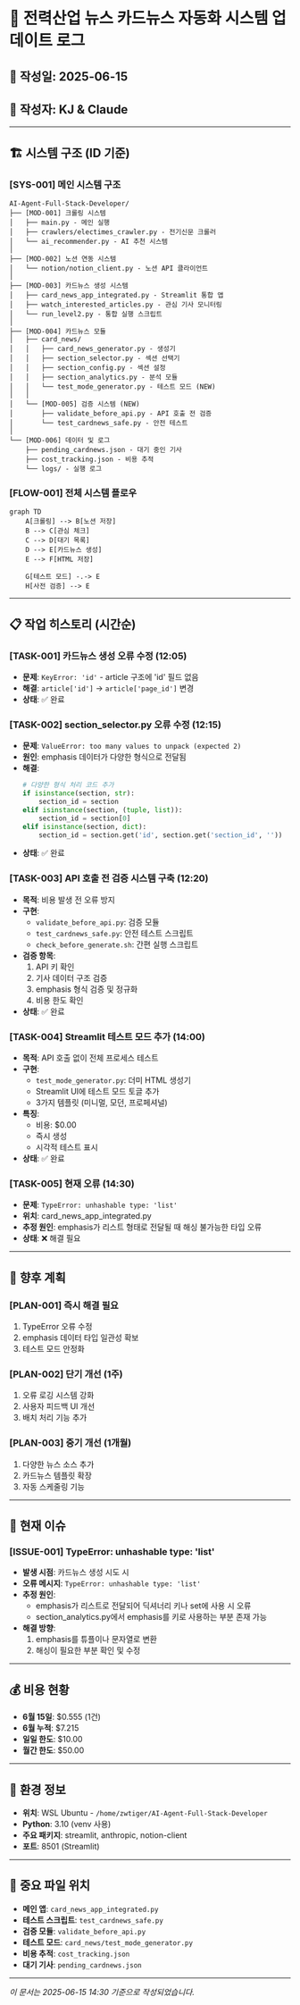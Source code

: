 # 🔌 전력산업 뉴스 카드뉴스 자동화 시스템 업데이트 로그

## 📅 작성일: 2025-06-15
## 👤 작성자: KJ & Claude

---

## 🏗️ 시스템 구조 (ID 기준)

### [SYS-001] 메인 시스템 구조
```
AI-Agent-Full-Stack-Developer/
├── [MOD-001] 크롤링 시스템
│   ├── main.py - 메인 실행
│   ├── crawlers/electimes_crawler.py - 전기신문 크롤러
│   └── ai_recommender.py - AI 추천 시스템
│
├── [MOD-002] 노션 연동 시스템
│   └── notion/notion_client.py - 노션 API 클라이언트
│
├── [MOD-003] 카드뉴스 생성 시스템
│   ├── card_news_app_integrated.py - Streamlit 통합 앱
│   ├── watch_interested_articles.py - 관심 기사 모니터링
│   └── run_level2.py - 통합 실행 스크립트
│
├── [MOD-004] 카드뉴스 모듈
│   ├── card_news/
│   │   ├── card_news_generator.py - 생성기
│   │   ├── section_selector.py - 섹션 선택기
│   │   ├── section_config.py - 섹션 설정
│   │   ├── section_analytics.py - 분석 모듈
│   │   └── test_mode_generator.py - 테스트 모드 (NEW)
│   │
│   └── [MOD-005] 검증 시스템 (NEW)
│       ├── validate_before_api.py - API 호출 전 검증
│       └── test_cardnews_safe.py - 안전 테스트
│
└── [MOD-006] 데이터 및 로그
    ├── pending_cardnews.json - 대기 중인 기사
    ├── cost_tracking.json - 비용 추적
    └── logs/ - 실행 로그
```

### [FLOW-001] 전체 시스템 플로우
```mermaid
graph TD
    A[크롤링] --> B[노션 저장]
    B --> C[관심 체크]
    C --> D[대기 목록]
    D --> E[카드뉴스 생성]
    E --> F[HTML 저장]
    
    G[테스트 모드] -.-> E
    H[사전 검증] --> E
```

---

## 📋 작업 히스토리 (시간순)

### [TASK-001] 카드뉴스 생성 오류 수정 (12:05)
- **문제**: `KeyError: 'id'` - article 구조에 'id' 필드 없음
- **해결**: `article['id']` → `article['page_id']` 변경
- **상태**: ✅ 완료

### [TASK-002] section_selector.py 오류 수정 (12:15)
- **문제**: `ValueError: too many values to unpack (expected 2)`
- **원인**: emphasis 데이터가 다양한 형식으로 전달됨
- **해결**: 
  ```python
  # 다양한 형식 처리 코드 추가
  if isinstance(section, str):
      section_id = section
  elif isinstance(section, (tuple, list)):
      section_id = section[0]
  elif isinstance(section, dict):
      section_id = section.get('id', section.get('section_id', ''))
  ```
- **상태**: ✅ 완료

### [TASK-003] API 호출 전 검증 시스템 구축 (12:20)
- **목적**: 비용 발생 전 오류 방지
- **구현**:
  - `validate_before_api.py`: 검증 모듈
  - `test_cardnews_safe.py`: 안전 테스트 스크립트
  - `check_before_generate.sh`: 간편 실행 스크립트
- **검증 항목**:
  1. API 키 확인
  2. 기사 데이터 구조 검증
  3. emphasis 형식 검증 및 정규화
  4. 비용 한도 확인
- **상태**: ✅ 완료

### [TASK-004] Streamlit 테스트 모드 추가 (14:00)
- **목적**: API 호출 없이 전체 프로세스 테스트
- **구현**:
  - `test_mode_generator.py`: 더미 HTML 생성기
  - Streamlit UI에 테스트 모드 토글 추가
  - 3가지 템플릿 (미니멀, 모던, 프로페셔널)
- **특징**:
  - 비용: $0.00
  - 즉시 생성
  - 시각적 테스트 표시
- **상태**: ✅ 완료

### [TASK-005] 현재 오류 (14:30)
- **문제**: `TypeError: unhashable type: 'list'`
- **위치**: card_news_app_integrated.py
- **추정 원인**: emphasis가 리스트 형태로 전달될 때 해싱 불가능한 타입 오류
- **상태**: ❌ 해결 필요

---

## 🎯 향후 계획

### [PLAN-001] 즉시 해결 필요
1. TypeError 오류 수정
2. emphasis 데이터 타입 일관성 확보
3. 테스트 모드 안정화

### [PLAN-002] 단기 개선 (1주)
1. 오류 로깅 시스템 강화
2. 사용자 피드백 UI 개선
3. 배치 처리 기능 추가

### [PLAN-003] 중기 개선 (1개월)
1. 다양한 뉴스 소스 추가
2. 카드뉴스 템플릿 확장
3. 자동 스케줄링 기능

---

## 🐛 현재 이슈

### [ISSUE-001] TypeError: unhashable type: 'list'
- **발생 시점**: 카드뉴스 생성 시도 시
- **오류 메시지**: `TypeError: unhashable type: 'list'`
- **추정 원인**: 
  - emphasis가 리스트로 전달되어 딕셔너리 키나 set에 사용 시 오류
  - section_analytics.py에서 emphasis를 키로 사용하는 부분 존재 가능
- **해결 방향**:
  1. emphasis를 튜플이나 문자열로 변환
  2. 해싱이 필요한 부분 확인 및 수정

---

## 💰 비용 현황
- **6월 15일**: $0.555 (1건)
- **6월 누적**: $7.215
- **일일 한도**: $10.00
- **월간 한도**: $50.00

---

## 🔧 환경 정보
- **위치**: WSL Ubuntu - `/home/zwtiger/AI-Agent-Full-Stack-Developer`
- **Python**: 3.10 (venv 사용)
- **주요 패키지**: streamlit, anthropic, notion-client
- **포트**: 8501 (Streamlit)

---

## 📌 중요 파일 위치
- **메인 앱**: `card_news_app_integrated.py`
- **테스트 스크립트**: `test_cardnews_safe.py`
- **검증 모듈**: `validate_before_api.py`
- **테스트 모드**: `card_news/test_mode_generator.py`
- **비용 추적**: `cost_tracking.json`
- **대기 기사**: `pending_cardnews.json`

---

*이 문서는 2025-06-15 14:30 기준으로 작성되었습니다.*
